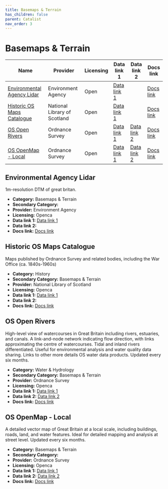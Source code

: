 ```yaml
---
title: Basemaps & Terrain
has_children: false
parent: Catalist
nav_order: 3
---
```


# Basemaps & Terrain

| Name                                                      | Provider                     | Licensing | Data link 1                                                        | Data link 2                                                                                                                       | Docs link                                                                                                  |
| --------------------------------------------------------- | ---------------------------- | --------- | ------------------------------------------------------------------ | --------------------------------------------------------------------------------------------------------------------------------- | ---------------------------------------------------------------------------------------------------------- |
| [Environmental Agency Lidar](#environmental-agency-lidar) | Environment Agency           | Open      | [Data link 1](https://environment.data.gov.uk/survey)              |                                                                                                                                   | [Docs link](https://www.data.gov.uk/dataset/f0db0249-f17b-4036-9e65-309148c97ce4/national-lidar-programme) |
| [Historic OS Maps Catalogue](#historic-os-maps-catalogue) | National Library of Scotland | Open      | [Data link 1](https://maps.nls.uk/geo/find/)                       |                                                                                                                                   | [Docs link](https://maps.nls.uk/os/)                                                                       |
| [OS Open Rivers](#os-open-rivers)                         | Ordnance Survey              | Open      | [Data link 1](https://osdatahub.os.uk/downloads/open/OpenRivers)   | [Data link 2](https://docs.os.uk/os-apis/accessing-os-apis/os-downloads-api/technical-specification/download-an-opendata-product) | [Docs link](https://docs.os.uk/os-downloads/networks/os-open-rivers)                                       |
| [OS OpenMap - Local](#os-openmap---local)                 | Ordnance Survey              | Open      | [Data link 1](https://osdatahub.os.uk/downloads/open/OpenMapLocal) | [Data link 2](https://docs.os.uk/os-apis/accessing-os-apis/os-downloads-api/technical-specification/download-an-opendata-product) | [Docs link](https://docs.os.uk/os-downloads/contextual-or-derived-mapping/os-openmap-local)                |

## Environmental Agency Lidar

1m-resolution DTM of great britan.

- **Category:** Basemaps & Terrain
- **Secondary Category:** 
- **Provider:** Environment Agency
- **Licensing:** Openca
- **Data link 1:** [Data link 1](https://environment.data.gov.uk/survey)
- **Data link 2:** 
- **Docs link:** [Docs link](https://www.data.gov.uk/dataset/f0db0249-f17b-4036-9e65-309148c97ce4/national-lidar-programme)



## Historic OS Maps Catalogue

Maps published by Ordnance Survey and related bodies, including the War Office (ca. 1840s-1960s)

- **Category:** History
- **Secondary Category:** Basemaps & Terrain
- **Provider:** National Library of Scotland
- **Licensing:** Openca
- **Data link 1:** [Data link 1](https://maps.nls.uk/geo/find/)
- **Data link 2:** 
- **Docs link:** [Docs link](https://maps.nls.uk/os/)



## OS Open Rivers

High-level view of watercourses in Great Britain including rivers, estuaries, and canals. A link-and-node network indicating flow direction, with links approximating the centre of watercourses. Tidal and inland rivers differentiated. Useful for environmental analysis and water quality data sharing. Links to other more details OS water data products. Updated every six months.

- **Category:** Water & Hydrology
- **Secondary Category:** Basemaps & Terrain
- **Provider:** Ordnance Survey
- **Licensing:** Openca
- **Data link 1:** [Data link 1](https://osdatahub.os.uk/downloads/open/OpenRivers)
- **Data link 2:** [Data link 2](https://docs.os.uk/os-apis/accessing-os-apis/os-downloads-api/technical-specification/download-an-opendata-product)
- **Docs link:** [Docs link](https://docs.os.uk/os-downloads/networks/os-open-rivers)



## OS OpenMap - Local

A detailed vector map of Great Britain at a local scale, including buildings, roads, land, and water features. Ideal for detailed mapping and analysis at street level. Updated every six months.

- **Category:** Basemaps & Terrain
- **Secondary Category:** 
- **Provider:** Ordnance Survey
- **Licensing:** Openca
- **Data link 1:** [Data link 1](https://osdatahub.os.uk/downloads/open/OpenMapLocal)
- **Data link 2:** [Data link 2](https://docs.os.uk/os-apis/accessing-os-apis/os-downloads-api/technical-specification/download-an-opendata-product)
- **Docs link:** [Docs link](https://docs.os.uk/os-downloads/contextual-or-derived-mapping/os-openmap-local)
